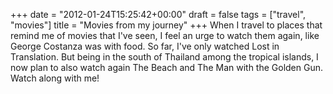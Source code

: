 +++
date = "2012-01-24T15:25:42+00:00"
draft = false
tags = ["travel", "movies"]
title = "Movies from my journey"
+++
When I travel to places that remind me of movies that I've seen, I feel an urge to watch them again, like George Costanza was with food. So far, I've only watched Lost in Translation. But being in the south of Thailand among the tropical islands, I now plan to also watch again The Beach and The Man with the Golden Gun. Watch along with me!
